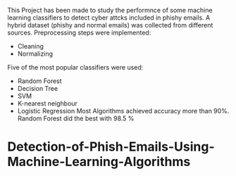  This Project has been made to study the performnce of some machine learning classifiers to detect cyber attcks included in phishy emails. A hybrid dataset (phishy and normal emails) was collected from different sources. Preprocessing steps were implemented:
 - Cleaning
 - Normalizing

Five of the most popular classifiers were used:
- Random Forest
- Decision Tree
- SVM
- K-nearest neighbour
- Logistic Regression
Most Algorithms achieved accuracy more than 90%. Random Forest did the best with 98.5 %
 # Detection-of-Phish-Emails-Using-Machine-Learning-Algorithms
